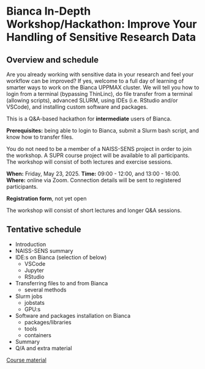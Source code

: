 # Bianca In-Depth Workshop/Hackathon: Improve Your Handling of Sensitive Research Data

## Overview and schedule

Are you already working with sensitive data in your research and feel your workflow can be improved? If yes, welcome to a full day of learning of smarter ways to work on the Bianca UPPMAX cluster. We will tell you how to login from a terminal (bypassing ThinLinc), do file transfer from a terminal (allowing scripts), advanced SLURM, using IDEs (i.e. RStudio and/or VSCode), and installing custom software and packages.

This is a Q&A-based hackathon for **intermediate** users of Bianca.

**Prerequisites:** being able to login to Bianca, submit a Slurm bash script, and know how to transfer files.

You do not need to be a member of a NAISS-SENS project in order to join the workshop. A SUPR course project will be available to all participants. The workshop will consist of both lectures and exercise sessions.

**When:** Friday, May 23, 2025.
**Time:** 09:00 - 12:00, and 13:00 - 16:00.
**Where:** online via Zoom. Connection details will be sent to registered participants.

**Registration form**, not yet open

The workshop will consist of short lectures and longer Q&A sessions.

## Tentative schedule

- Introduction
- NAISS-SENS summary
- IDE:s on Bianca (selection of below)
    - VSCode
    - Jupyter
    - RStudio
- Transferring files to and from Bianca
    - several methods
- Slurm jobs
    - jobstats
    - GPU:s
- Software and packages installation on Bianca
    - packages/libraries
    - tools
    - containers
- Summary
- Q/A and extra material

[Course material](https://uppmax.github.io/bianca_workshops/intermediate/intro/)
